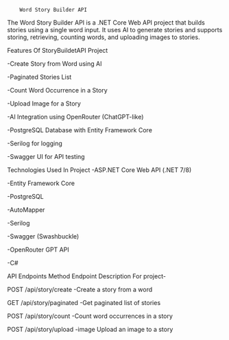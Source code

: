         Word Story Builder API
The Word Story Builder API is a .NET Core Web API project that builds stories using a single word input. It uses AI to generate stories and supports storing, retrieving, counting words, and uploading images to stories.

 Features Of StoryBuildetAPI Project
 
-Create Story from Word using AI

-Paginated Stories List

-Count Word Occurrence in a Story

-Upload Image for a Story

-AI Integration using OpenRouter (ChatGPT-like)

-PostgreSQL Database with Entity Framework Core

-Serilog for logging

-Swagger UI for API testing

Technologies Used In Project 
-ASP.NET Core Web API (.NET 7/8)

-Entity Framework Core

-PostgreSQL

-AutoMapper

-Serilog

-Swagger (Swashbuckle)

-OpenRouter GPT API

-C#

 API Endpoints
Method	Endpoint	Description For project-

POST	/api/story/create	  -Create a story from a word

GET	/api/story/paginated	-Get paginated list of stories

POST	/api/story/count	  -Count word occurrences in a story

POST	/api/story/upload   -image	Upload an image to a story

